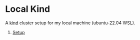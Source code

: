 # Local Kind

A [kind](https://kind.sigs.k8s.io/) cluster setup for my local machine (ubuntu-22.04 WSL).

1. [Setup](./setup)